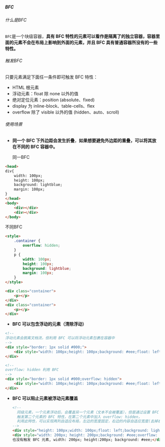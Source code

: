 ##### BFC

###### 什么是BFC

`BFC`是一个块级容器，**具有 BFC 特性的元素可以看作是隔离了的独立容器，容器里面的元素不会在布局上影响到外面的元素，并且 BFC 具有普通容器所没有的一些特性。**



######  触发BFC

只要元素满足下面任一条件即可触发 BFC 特性：

- HTML 根元素
- 浮动元素：float 除 none 以外的值
- 绝对定位元素：position (absolute、fixed)
- display 为 inline-block、table-cells、flex
- overflow 除了 visible 以外的值 (hidden、auto、scroll)

###### 使用场景

* **同一个 BFC 下外边距会发生折叠**，**如果想要避免外边距的重叠，可以将其放在不同的 BFC 容器中。**

  同一BFC

```html
<head>
div{
    width: 100px;
    height: 100px;
    background: lightblue;
    margin: 100px;
}
</head>
<body>
    <div></div>
    <div></div>
</body>
```

不同BFC

```html
<style>
	.container {
    	overflow: hidden;
    }
    p {
        width: 100px;
        height: 100px;
        background: lightblue;
        margin: 100px;
    }
</style>

<div class="container">
    <p></p>
</div>
<div class="container">
    <p></p>
</div>
```

*  **BFC 可以包含浮动的元素（清除浮动）**

  ```html
  <!--
  浮动元素会脱离文档流，但利用 BFC 可以将浮动元素包裹在容器中
  -->
  <div style="border: 1px solid #000;">
      <div style="width: 100px;height: 100px;background: #eee;float: left;"></div>
  </div>
  
  <!--
  overflow: hidden 利用 BFC 
  -->
  <div style="border: 1px solid #000;overflow: hidden">
      <div style="width: 100px;height: 100px;background: #eee;float: left;"></div>
  </div>
  
  ```

* **BFC 可以阻止元素被浮动元素覆盖**

  ```html
  <!--
  	同级元素，一个元素浮动后，会覆盖另一个元素（文本不会被覆盖），但是通过设置 BFC 可以阻止被覆盖
  	触发第二个元素的 BFC 特性，在第二个元素中加入 overflow: hidden，
  	利用此特性，可以实现两列自适应布局，左边的宽度固定，右边的内容自适应宽度(去掉右边内容的宽度)
  -->
  <div style="height: 100px;width: 100px;float: left;background: lightblue">我是一个左浮动的元素</div>
  <div style="width: 200px; height: 200px;background: #eee;overflow: hidden">我是一个没有设置浮动, 
  也没有触发 BFC 元素, width: 200px; height:200px; background: #eee;</div>
  ```

  